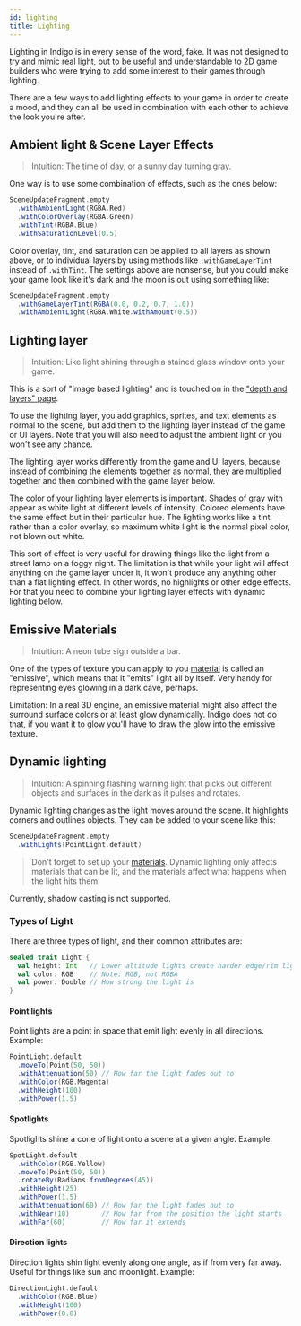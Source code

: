 ```yaml
---
id: lighting
title: Lighting
---
```


Lighting in Indigo is in every sense of the word, fake. It was not designed to try and mimic real light, but to be useful and understandable to 2D game builders who were trying to add some interest to their games through lighting.

There are a few ways to add lighting effects to your game in order to create a mood, and they can all be used in combination with each other to achieve the look you're after.

## Ambient light & Scene Layer Effects

> Intuition: The time of day, or a sunny day turning gray.

One way is to use some combination of effects, such as the ones below:

```scala
SceneUpdateFragment.empty
  .withAmbientLight(RGBA.Red)
  .withColorOverlay(RGBA.Green)
  .withTint(RGBA.Blue)
  .withSaturationLevel(0.5)
```

Color overlay, tint, and saturation can be applied to all layers as shown above, or to individual layers by using methods like `.withGameLayerTint` instead of `.withTint`. The settings above are nonsense, but you could make your game look like it's dark and the moon is out using something like:

```scala
SceneUpdateFragment.empty
  .withGameLayerTint(RGBA(0.0, 0.2, 0.7, 1.0))
  .withAmbientLight(RGBA.White.withAmount(0.5))
```

## Lighting layer

> Intuition: Like light shining through a stained glass window onto your game.

This is a sort of "image based lighting" and is touched on in the ["depth and layers" page](presentation/depth-and-layers.md).

To use the lighting layer, you add graphics, sprites, and text elements as normal to the scene, but add them to the lighting layer instead of the game or UI layers. Note that you will also need to adjust the ambient light or you won't see any chance.

The lighting layer works differently from the game and UI layers, because instead of combining the elements together as normal, they are multiplied together and then combined with the game layer below.

The color of your lighting layer elements is important. Shades of gray with appear as white light at different levels of intensity. Colored elements have the same effect but in their particular hue. The lighting works like a tint rather than a color overlay, so maximum white light is the normal pixel color, not blown out white.

This sort of effect is very useful for drawing things like the light from a street lamp on a foggy night. The limitation is that while your light will affect anything on the game layer under it, it won't produce any anything other than a flat lighting effect. In other words, no highlights or other edge effects. For that you need to combine your lighting layer effects with dynamic lighting below.

## Emissive Materials

> Intuition: A neon tube sign outside a bar.

One of the types of texture you can apply to you [material](presentation/materials.md) is called an "emissive", which means that it "emits" light all by itself. Very handy for representing eyes glowing in a dark cave, perhaps.

Limitation: In a real 3D engine, an emissive material might also affect the surround surface colors or at least glow dynamically. Indigo does not do that, if you want it to glow you'll have to draw the glow into the emissive texture.

## Dynamic lighting

> Intuition: A spinning flashing warning light that picks out different objects and surfaces in the dark as it pulses and rotates.

Dynamic lighting changes as the light moves around the scene. It highlights corners and outlines objects. They can be added to your scene like this:

```scala
SceneUpdateFragment.empty
  .withLights(PointLight.default)
```

> Don't forget to set up your [materials](presentation/materials.md). Dynamic lighting only affects materials that can be lit, and the materials affect what happens when the light hits them.

Currently, shadow casting is not supported.

### Types of Light

There are three types of light, and their common attributes are:

```scala
sealed trait Light {
  val height: Int   // Lower altitude lights create harder edge/rim lighting. Higher up lights (> 0) affect the front face of surfaces more.
  val color: RGB    // Note: RGB, not RGBA
  val power: Double // How strong the light is
}
```

#### Point lights

Point lights are a point in space that emit light evenly in all directions. Example:

```scala
PointLight.default
  .moveTo(Point(50, 50))
  .withAttenuation(50) // How far the light fades out to
  .withColor(RGB.Magenta)
  .withHeight(100)
  .withPower(1.5)
```

#### Spotlights

Spotlights shine a cone of light onto a scene at a given angle. Example:

```scala
SpotLight.default
  .withColor(RGB.Yellow)
  .moveTo(Point(50, 50))
  .rotateBy(Radians.fromDegrees(45))
  .withHeight(25)
  .withPower(1.5)
  .withAttenuation(60) // How far the light fades out to
  .withNear(10)        // How far from the position the light starts
  .withFar(60)         // How far it extends
```

#### Direction lights

Direction lights shin light evenly along one angle, as if from very far away. Useful for things like sun and moonlight. Example:

```scala
DirectionLight.default
  .withColor(RGB.Blue)
  .withHeight(100)
  .withPower(0.8)
```
